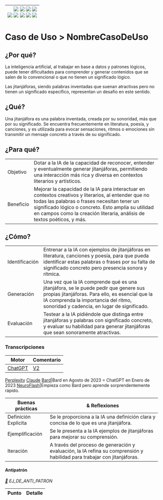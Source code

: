 <div align=right>

|[![](https://img.shields.io/badge/-Inicio-FFF?style=flat&logo=Emlakjet&logoColor=black)](/README.md) [![](https://img.shields.io/badge/-Introducción-FFF?style=flat&logo=abbrobotstudio&logoColor=black)](/documentos/intro.md) [![](https://img.shields.io/badge/-Modelos_de_lenguaje-FFF?style=flat&logo=LiveChat&logoColor=black)](/documentos/LLMs.md) [![](https://img.shields.io/badge/-Panorámica-FFF?style=flat&logo=openstreetmap&logoColor=black)](/documentos/panoramica.md)<br>  [![](https://img.shields.io/badge/-Prompts-FFF?style=flat&logo=Proton&logoColor=black)](/documentos/prompts/README.md) [![](https://img.shields.io/badge/-Ing,_de_prompts-FFF?style=flat&logo=googleearthengine&logoColor=black)](/documentos/ingenieriaDePrompts/README.md) [![](https://img.shields.io/badge/-Patrones-FFF?style=flat&logo=textpattern&logoColor=black)](/documentos/ingenieriaDePrompts/patrones/README.md) [![](https://img.shields.io/badge/8vP-FFF?style=flat&logo=v8&logoColor=black)](/documentos/prompts/mejoresPracticas/8virtudesDelPrompting.md) [![](https://img.shields.io/badge/-Casos_de_uso-FFF?style=flat&logo=gitbook&logoColor=black)](/documentos/casosDeUso/README.md)|
|-:|

</div>

# Caso de Uso > NombreCasoDeUso

## ¿Por qué?

La inteligencia artificial, al trabajar en base a datos y patrones lógicos, puede tener dificultades para comprender y generar contenidos que se salen de lo convencional o que no tienen un significado lógico. 

Las jitanjáforas, siendo palabras inventadas que suenan atractivas pero no tienen un significado específico, representan un desafío en este sentido.

## ¿Qué?

Una jitanjáfora es una palabra inventada, creada por su sonoridad, más que por su significado. Se encuentra frecuentemente en literatura, poesía, y canciones, y es utilizada para evocar sensaciones, ritmos o emociones sin transmitir un mensaje concreto a través de su significado.

## ¿Para qué?

| | |
|-|-|
Objetivo|Dotar a la IA de la capacidad de reconocer, entender y eventualmente generar jitanjáforas, permitiendo una interacción más rica y diversa en contextos literarios y artísticos.
Beneficio|Mejorar la capacidad de la IA para interactuar en contextos creativos y literarios, al entender que no todas las palabras o frases necesitan tener un significado lógico o concreto. Esto amplía su utilidad en campos como la creación literaria, análisis de textos poéticos, y más.

## ¿Cómo?

| | |
|-|-|
Identificación|Entrenar a la IA con ejemplos de jitanjáforas en literatura, canciones y poesía, para que pueda identificar estas palabras o frases por su falta de significado concreto pero presencia sonora y rítmica.
Generación|Una vez que la IA comprende qué es una jitanjáfora, se le puede pedir que genere sus propias jitanjáforas. Para ello, es esencial que la IA comprenda la importancia del ritmo, sonoridad y cadencia, en lugar de significado.
Evaluación|Testear a la IA pidiéndole que distinga entre jitanjáforas y palabras con significado concreto, y evaluar su habilidad para generar jitanjáforas que sean sonoramente atractivas.

### Transcripciones 

|Motor|Comentario|
|-|-|
[ChatGPT](https://twitter.com/mmasias/status/1612595396596875266)|[V2](https://twitter.com/mmasias/status/1636138976770703360)
[Perplexity](https://www.perplexity.ai/search/dffeb012-7569-4f71-b53b-4ab5110c1278?s=c)
[Claude](https://claude.ai/chat/4dd7ed72-6678-4dc1-a228-287489857c78)
[Bard](https://g.co/bard/share/3957a83820f6)|Bard en Agosto de 2023 = ChatGPT en Enero de 2023
[NeuroFlash](https://app.neuro-flash.com/ai-writer/090e2f08d3631012b28c6796040d9f5c/preview)|Empieza como Bard pero aprende sorprendentemente rápido.

|Buenas prácticas|& Reflexiones
|-|-|
Definición Explicita|Se le proporciona a la IA una definición clara y concisa de lo que es una jitanjáfora.
Ejemplificación|Se le presenta a la IA ejemplos de jitanjáforas para mejorar su comprensión.
Iteración|A través del proceso de generación y evaluación, la IA refina su comprensión y habilidad para trabajar con jitanjáforas.

#### Antipatrón

*[:link:]() EJ_DE_ANTI_PATRON*

|Punto|Detalle|
|-|-|
